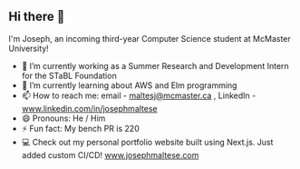 ## Hi there 👋

<!--
**JosephMaltese/JosephMaltese** is a ✨ _special_ ✨ repository because its `README.md` (this file) appears on your GitHub profile.

Here are some ideas to get you started:
-->

I'm Joseph, an incoming third-year Computer Science student at McMaster University!

- 🔭 I’m currently working as a Summer Research and Development Intern for the STaBL Foundation
- 🌱 I’m currently learning about AWS and Elm programming
- 📫 How to reach me: email - maltesj@mcmaster.ca , LinkedIn - www.linkedin.com/in/josephmaltese
- 😄 Pronouns: He / Him
- ⚡ Fun fact: My bench PR is 220
- 💻 Check out my personal portfolio website built using Next.js. Just added custom CI/CD! www.josephmaltese.com

